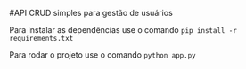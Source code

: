 #API CRUD simples para gestão de usuários 

Para instalar as dependências use o comando 
`pip install -r requirements.txt`

Para rodar o projeto use o comando 
`python app.py`